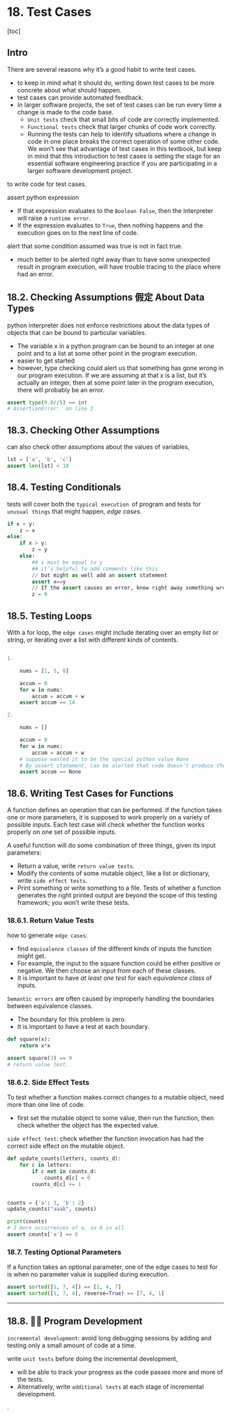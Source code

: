 
# 18. Test Cases

[toc]


## Intro

There are several reasons why it’s a good habit to write test cases.

- to keep in mind what it should do, writing down test cases to be more concrete about what should happen.
- test cases can provide automated feedback.
- In larger software projects, the set of test cases can be run every time a change is made to the code base.
  - `Unit tests` check that small bits of code are correctly implemented.
  - `Functional tests` check that larger chunks of code work correctly.
  - Running the tests can help to identify situations where a change in code in one place breaks the correct operation of some other code. We won’t see that advantage of test cases in this textbook, but keep in mind that this introduction to test cases is setting the stage for an essential software engineering practice if you are participating in a larger software development project.


to write code for test cases.

assert python expression
- If that expression evaluates to the `Boolean False`, then the interpreter will raise a `runtime error`.
- If the expression evaluates to `True`, then nothing happens and the execution goes on to the next line of code.

alert that some condition assumed was true is not in fact true.
- much better to be alerted right away than to have some unexpected result  in program execution, will have trouble tracing to the place where had an error.


## 18.2. Checking Assumptions 假定 About Data Types

python interpreter does not enforce restrictions about the data types of objects that can be bound to particular variables.
- The variable x in a python program can be bound to an integer at one point and to a list at some other point in the program execution.
- easier to get started
- however, type checking could alert us that something has gone wrong in our program execution. If we are assuming at that x is a list, but it’s actually an integer, then at some point later in the program execution, there will probably be an error.


```py
assert type(9.0//5) == int
# AssertionError:  on line 2
```

## 18.3. Checking Other Assumptions

can also check other assumptions about the values of variables,

```py
lst = ['a', 'b', 'c']
assert len(lst) < 10

```

## 18.4. Testing Conditionals

tests will cover both the `typical execution `of program and tests for `unusual things` that might happen, *edge cases*.

```py
if x < y:
    z = x
else:
    if x > y:
        z = y
    else:
        ## x must be equal to y
        ## it’s helpful to add comments like this
        // but might as well add an assert statement
        assert x==y
        // If the assert causes an error, know right away something wrong
        z = 0
```


## 18.5. Testing Loops

With a for loop, the `edge cases` might include iterating over an empty list or string, or iterating over a list with different kinds of contents.

```py

1.

    nums = [1, 5, 8]

    accum = 0
    for w in nums:
        accum = accum + w
    assert accum == 14

2.

    nums = []

    accum = 0
    for w in nums:
        accum = accum + w
    # suppose wanted it to be the special python value None
    # By assert statement, can be alerted that code doesn’t produce the answer wanted.
    assert accum == None
```


## 18.6. Writing Test Cases for Functions

A function defines an operation that can be performed. If the function takes one or more parameters, it is supposed to work properly on a variety of possible inputs. Each test case will check whether the function works properly on one set of possible inputs.

A useful function will do some combination of three things, given its input parameters:
- Return a value, write `return value tests`.
- Modify the contents of some mutable object, like a list or dictionary, write `side effect tests`.
- Print something or write something to a file. Tests of whether a function generates the right printed output are beyond the scope of this testing framework; you won’t write these tests.


### 18.6.1. Return Value Tests

how to generate `edge cases`:
- find `equivalence classes` of the different kinds of inputs the function might get.
- For example, the input to the square function could be either positive or negative. We then choose an input from each of these classes.
- It is important to have *at least one test* for each *equivalence class* of inputs.

`Semantic errors` are often caused by improperly handling the boundaries between equivalence classes.
- The boundary for this problem is zero.
- It is important to have a test at each boundary.

```py
def square(x):
    return x*x

assert square(3) == 9  
# return value test.

```

### 18.6.2. Side Effect Tests

To test whether a function makes correct changes to a mutable object, need more than one line of code.
- first set the mutable object to some value, then run the function, then check whether the object has the expected value.

`side effect test`: check whether the function invocation has had the correct side effect on the mutable object.


```py
def update_counts(letters, counts_d):
    for c in letters:
        if c not in counts_d:
            counts_d[c] = 0
        counts_d[c] += 1


counts = {'a': 3, 'b': 2}
update_counts("aaab", counts)

print(counts)
# 3 more occurrences of a, so 6 in all
assert counts['a'] == 6
```



### 18.7. Testing Optional Parameters

If a function takes an optional parameter, one of the edge cases to test for is when no parameter value is supplied during execution.

```py
assert sorted([1, 7, 4]) == [1, 4, 7]
assert sorted([1, 7, 4], reverse=True) == [7, 4, 1]
```

---

## 18.8. 👩‍💻 Program Development

`incremental development`: avoid long debugging sessions by adding and testing only a small amount of code at a time.


write `unit tests` before doing the incremental development,
- will be able to track your progress as the code passes more and more of the tests.
- Alternatively, write `additional tests` at each stage of incremental development.












.
